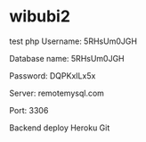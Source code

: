 # wibubi2
test php
Username: 5RHsUm0JGH

Database name: 5RHsUm0JGH

Password: DQPKxILx5x

Server: remotemysql.com

Port: 3306

Backend deploy Heroku Git
